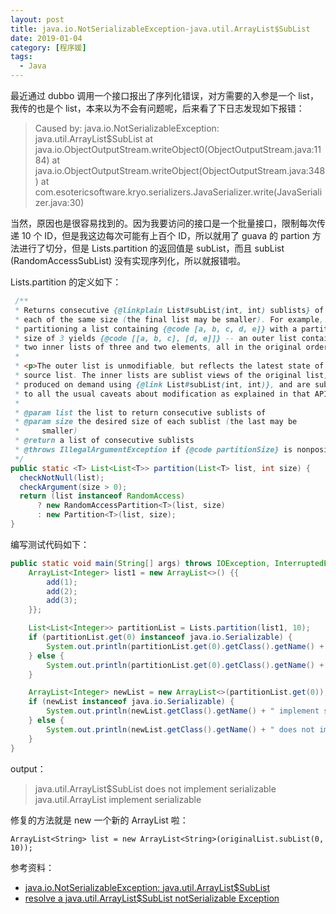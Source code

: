 ```yaml
---
layout: post
title: java.io.NotSerializableException-java.util.ArrayList$SubList
date: 2019-01-04
category: [程序媛]
tags:
  - Java
---
```


最近通过 dubbo 调用一个接口报出了序列化错误，对方需要的入参是一个 list，我传的也是个 list，本来以为不会有问题呢，后来看了下日志发现如下报错：

> Caused by: java.io.NotSerializableException: java.util.ArrayList$SubList
> at java.io.ObjectOutputStream.writeObject0(ObjectOutputStream.java:1184)
> at java.io.ObjectOutputStream.writeObject(ObjectOutputStream.java:348)
> at com.esotericsoftware.kryo.serializers.JavaSerializer.write(JavaSerializer.java:30)

当然，原因也是很容易找到的。因为我要访问的接口是一个批量接口，限制每次传递 10 个 ID，但是我这边每次可能有上百个 ID，所以就用了 guava 的 partion 方法进行了切分，但是 Lists.partition 的返回值是 subList，而且 subList (RandomAccessSubList) 没有实现序列化，所以就报错啦。

Lists.partition 的定义如下：

``` Java
 /**
 * Returns consecutive {@linkplain List#subList(int, int) sublists} of a list,
 * each of the same size (the final list may be smaller). For example,
 * partitioning a list containing {@code [a, b, c, d, e]} with a partition
 * size of 3 yields {@code [[a, b, c], [d, e]]} -- an outer list containing
 * two inner lists of three and two elements, all in the original order.
 *
 * <p>The outer list is unmodifiable, but reflects the latest state of the
 * source list. The inner lists are sublist views of the original list,
 * produced on demand using {@link List#subList(int, int)}, and are subject
 * to all the usual caveats about modification as explained in that API.
 *
 * @param list the list to return consecutive sublists of
 * @param size the desired size of each sublist (the last may be
 *     smaller)
 * @return a list of consecutive sublists
 * @throws IllegalArgumentException if {@code partitionSize} is nonpositive
 */
public static <T> List<List<T>> partition(List<T> list, int size) {
  checkNotNull(list);
  checkArgument(size > 0);
  return (list instanceof RandomAccess)
      ? new RandomAccessPartition<T>(list, size)
      : new Partition<T>(list, size);
}
```

编写测试代码如下：

<!--more-->

``` Java
public static void main(String[] args) throws IOException, InterruptedException, ExecutionException {
    ArrayList<Integer> list1 = new ArrayList<>() {{
        add(1);
        add(2);
        add(3);
    }};

    List<List<Integer>> partitionList = Lists.partition(list1, 10);
    if (partitionList.get(0) instanceof java.io.Serializable) {
        System.out.println(partitionList.get(0).getClass().getName() + " implement serializable");
    } else {
        System.out.println(partitionList.get(0).getClass().getName() + " does not implement serializable");
    }

    ArrayList<Integer> newList = new ArrayList<>(partitionList.get(0));
    if (newList instanceof java.io.Serializable) {
        System.out.println(newList.getClass().getName() + " implement serializable");
    } else {
        System.out.println(newList.getClass().getName() + " does not implement serializable");
    }
}
```

output：

> java.util.ArrayList$SubList does not implement serializable
> java.util.ArrayList implement serializable

修复的方法就是 new 一个新的 ArrayList 啦：

```
ArrayList<String> list = new ArrayList<String>(originalList.subList(0, 10));
```

参考资料：
- [java.io.NotSerializableException: java.util.ArrayList$SubList](http://www.voidcn.com/article/p-facmwcwh-bqx.html)
- [resolve a java.util.ArrayList$SubList notSerializable Exception](https://stackoverflow.com/questions/26568205/resolve-a-java-util-arraylistsublist-notserializable-exception)

